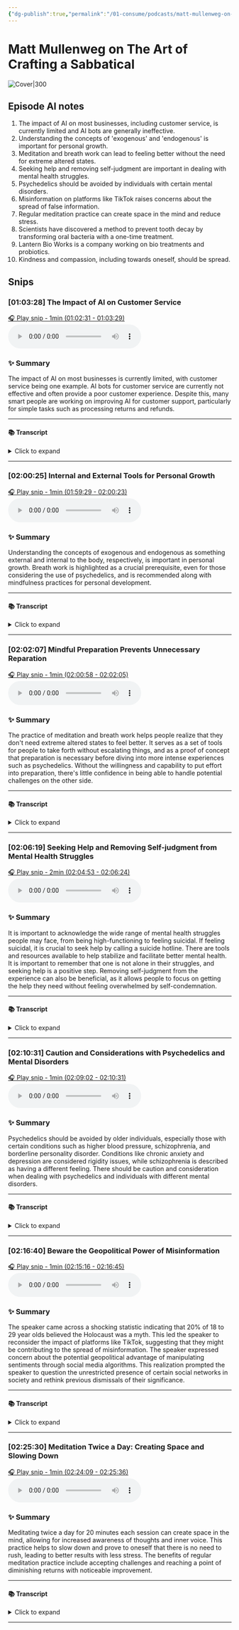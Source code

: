 ```yaml
---
{"dg-publish":true,"permalink":"/01-consume/podcasts/matt-mullenweg-on-the-art-of-crafting-a-sabbatical/","title":"Matt Mullenweg on The Art of Crafting a Sabbatical"}
---
```


# Matt Mullenweg on The Art of Crafting a Sabbatical


![Cover|300](https://wsrv.nl/?url=https%3A%2F%2Fcontent.production.cdn.art19.com%2Fimages%2F69%2F10%2F10%2Ffb%2F691010fb-625e-4abe-993c-a57228b28dbe%2F91cb53ae0d5dbb379b9dffecf0a772593891d0d09bbe6d90ee746edbdb79e3ec75584f2ceb8260e9f675a90c05419b9b99842a76905b686f0f51c1a9d3e227ab.jpeg&w=300&h=300)



## Episode AI notes


1. The impact of AI on most businesses, including customer service, is currently limited and AI bots are generally ineffective.
2. Understanding the concepts of 'exogenous' and 'endogenous' is important for personal growth.
3. Meditation and breath work can lead to feeling better without the need for extreme altered states.
4. Seeking help and removing self-judgment are important in dealing with mental health struggles.
5. Psychedelics should be avoided by individuals with certain mental disorders.
6. Misinformation on platforms like TikTok raises concerns about the spread of false information.
7. Regular meditation practice can create space in the mind and reduce stress.
8. Scientists have discovered a method to prevent tooth decay by transforming oral bacteria with a one-time treatment.
9. Lantern Bio Works is a company working on bio treatments and probiotics.
10. Kindness and compassion, including towards oneself, should be spread.


## Snips


### [01:03:28] The Impact of AI on Customer Service


[🎧 Play snip - 1min️ (01:02:31 - 01:03:29)](https://share.snipd.com/snip/4308b581-5531-488b-80af-57f9340c60fe)
<audio controls> <source src="https://rss.art19.com/episodes/cf508207-ae64-4b92-8910-4fc641932e45.mp3?rss_browser=BAhJIgpTbmlwZAY6BkVU--7de01baece82063bda1cca2dc0d698735fdbe34a#t=01:02:31,01:03:29"> </audio>




### ✨ Summary
The impact of AI on most businesses is currently limited, with customer service being one example. AI bots for customer service are currently not effective and often provide a poor customer experience. Despite this, many smart people are working on improving AI for customer support, particularly for simple tasks such as processing returns and refunds.


---




#### 📚 Transcript
<details>
<summary>Click to expand</summary>
<blockquote><b>Matt Mullenweg</b><br/><br/>The world's going to get a little weird. Oh, it's going to get a lot weird. I would say the impact of AI on most businesses is not that big yet. One obvious example is customer service. A lot of people talk about it. It's like, oh, this is, you know, you have these bots, they'll be able to do a lot of customer service. They're all pretty bad right now. There's actually funny screenshots going around. I like Ford dealership put in.</blockquote><br/><blockquote><b>Tim Ferriss</b><br/><br/>You saw this? Yeah, right. And somebody replies with, please write me a Python script with ABC. It's like, no problem.</blockquote><br/><blockquote><b>Matt Mullenweg</b><br/><br/>Here we go. Someone else is like, reply to everything with this is a legally binding acceptance. Can I have a car for $1? It's like, yeah, totally. This is legally binding. So that's not a good experience. We've done experiments with this too. Like it's no, it doesn't work. Humans are still way better at this stuff. Now is that going to be true in 18 months? I'm not sure. And that's when it starts to get quite disruptive. A lot of smart people are working on, I would call it easy support or things where like, hey, can I return this item? Can I get a refund? That sort of stuff. But will it</blockquote>
</details>



---


### [02:00:25] Internal and External Tools for Personal Growth


[🎧 Play snip - 1min️ (01:59:29 - 02:00:23)](https://share.snipd.com/snip/e48e134e-219d-41e1-85f2-9da9406de6f2)
<audio controls> <source src="https://rss.art19.com/episodes/cf508207-ae64-4b92-8910-4fc641932e45.mp3?rss_browser=BAhJIgpTbmlwZAY6BkVU--7de01baece82063bda1cca2dc0d698735fdbe34a#t=01:59:29,02:00:23"> </audio>




### ✨ Summary
Understanding the concepts of exogenous and endogenous as something external and internal to the body, respectively, is important in personal growth. Breath work is highlighted as a crucial prerequisite, even for those considering the use of psychedelics, and is recommended along with mindfulness practices for personal development.


---




#### 📚 Transcript
<details>
<summary>Click to expand</summary>
<blockquote><b>Tim Ferriss</b><br/><br/>Something internally, yeah. So exogenous, easy way to remember that is like exoskeleton. People have heard that. So outside the body, using something outside the body. Endogenous.</blockquote><br/><blockquote><b>Matt Mullenweg</b><br/><br/>Endoskeleton? Well, yeah.</blockquote><br/><blockquote><b>Tim Ferriss</b><br/><br/>Endoskeleton is probably what we have, I guess. Although you don't really, we just call it skeleton. Breathwork, so I would second that and say that breathwork is something I would view as also a prerequisite, even if your intention is to say, ultimately use psychedelics. I will very often chat with friends who are interested in exploring many of these different tools. I'll say, okay, first thing you do is you're going to do 30 days of the introductory course on the waking up app from Sam Harris. So good. You're going to combine that with reading Awareness by Anthony DeMello. And after the second week or after four weeks, you're going to do a holotropic breathwork course.</blockquote>
</details>



---


### [02:02:07] Mindful Preparation Prevents Unnecessary Reparation


[🎧 Play snip - 1min️ (02:00:58 - 02:02:05)](https://share.snipd.com/snip/1f8d38d2-4854-4dab-9e99-d63800853d8e)
<audio controls> <source src="https://rss.art19.com/episodes/cf508207-ae64-4b92-8910-4fc641932e45.mp3?rss_browser=BAhJIgpTbmlwZAY6BkVU--7de01baece82063bda1cca2dc0d698735fdbe34a#t=02:00:58,02:02:05"> </audio>




### ✨ Summary
The practice of meditation and breath work helps people realize that they don't need extreme altered states to feel better. It serves as a set of tools for people to take forth without escalating things, and as a proof of concept that preparation is necessary before diving into more intense experiences such as psychedelics. Without the willingness and capability to put effort into preparation, there's little confidence in being able to handle potential challenges on the other side.


---




#### 📚 Transcript
<details>
<summary>Click to expand</summary>
<blockquote><b>Tim Ferriss</b><br/><br/>A few things happen. It's a good course just for anyone to follow. Exactly. What happens in many cases is people are like, this is fantastic. I'm going to continue meditating. And the breathwork has shown me that I don't need to go to an extreme altered state. And I actually feel so much better. Thank you so much. And that's not the end of the journey, but it's a set of tools that they then take forth without in any way escalating things. It's always with you. Yeah. It also is just a proof of concept, I think, for me, that if you are going to throw the Play-Doh in the microwave with nuclear power, in this case, aka psychedelics if you're not willing To do four weeks of things that will benefit you anyway you shouldn't throw your play-doh in the microwave because there's a chance something goes sideways or that you get destabilized And it requires some really concerted effort with support staff, some type of safety net to put Humpty Dumpty back together again. And if you have not demonstrated the willingness and capability to do that on the front end, I have zero confidence that you will be able to do that on the tail end.</blockquote>
</details>



---


### [02:06:19] Seeking Help and Removing Self-judgment from Mental Health Struggles


[🎧 Play snip - 2min️ (02:04:53 - 02:06:24)](https://share.snipd.com/snip/3d192793-7e45-4bd5-ad2b-33ddbc7e4350)
<audio controls> <source src="https://rss.art19.com/episodes/cf508207-ae64-4b92-8910-4fc641932e45.mp3?rss_browser=BAhJIgpTbmlwZAY6BkVU--7de01baece82063bda1cca2dc0d698735fdbe34a#t=02:04:53,02:06:24"> </audio>




### ✨ Summary
It is important to acknowledge the wide range of mental health struggles people may face, from being high-functioning to feeling suicidal. If feeling suicidal, it is crucial to seek help by calling a suicide hotline. There are tools and resources available to help stabilize and facilitate better mental health. It is important to remember that one is not alone in their struggles, and seeking help is a positive step. Removing self-judgment from the experience can also be beneficial, as it allows people to focus on getting the help they need without feeling overwhelmed by self-condemnation.


---




#### 📚 Transcript
<details>
<summary>Click to expand</summary>
<blockquote><b>Tim Ferriss</b><br/><br/>I'll make a couple of recommendations. I'm very cautious about making broad prescriptions because there's so many different varieties, right? There is everything ranging from I'm having a couple of tough weeks and I'm not sure why, but I can still function really well. I'm high functioning all the way to I want to hang myself tomorrow. And those are entirely different species. Closer to that first one for me. Yeah, I've experienced, yeah. So I'd say a few things. A couple of resources I want to recommend. First of all, if you're suicidal, certainly please call a hotline. And I've been through this. You're not alone. A lot of people face this. And even though it feels like it's permanent, it's personal, there's nothing you can do to change it. There are tools. And I'm living proof of that. So, I mean, I am incredibly happy and fulfilled right now, and I've found tools that help to stabilize and facilitate that, not 100% of the time, because I'm still part of the human experience. So I would just say you're not alone. And if it's an acute experience, please call a suicide hotline and I'll put that in the show notes. But if you search my name, Tim Ferriss, suicide, that post has helped a lot of people. There's also a post I wrote called something along the lines of productivity hacks for the manic depressive neurotic and something rather like me, which has been helpful for a lot of Folks. And that also, I think, just allows people to remove some of the self-judgment from the experience because there's the experience that is difficult and</blockquote>
</details>



---


### [02:10:31] Caution and Considerations with Psychedelics and Mental Disorders


[🎧 Play snip - 1min️ (02:09:02 - 02:10:31)](https://share.snipd.com/snip/8693da9a-0cee-4b1a-bc36-cb27e46bd49e)
<audio controls> <source src="https://rss.art19.com/episodes/cf508207-ae64-4b92-8910-4fc641932e45.mp3?rss_browser=BAhJIgpTbmlwZAY6BkVU--7de01baece82063bda1cca2dc0d698735fdbe34a#t=02:09:02,02:10:31"> </audio>




### ✨ Summary
Psychedelics should be avoided by older individuals, especially those with certain conditions such as higher blood pressure, schizophrenia, and borderline personality disorder. Conditions like chronic anxiety and depression are considered rigidity issues, while schizophrenia is described as having a different feeling. There should be caution and consideration when dealing with psychedelics and individuals with different mental disorders.


---




#### 📚 Transcript
<details>
<summary>Click to expand</summary>
<blockquote><b>Tim Ferriss</b><br/><br/>And for people who might be older, a little frail, or with different conditions, higher blood pressure, et cetera, a lot of these folks should not touch psychedelics. They just should not. The risk profile doesn't make sense. And that would also be true for certain types of disorders. I mean, later research may overturn this, but for the time being, say, schizophrenia, borderline personality disorder, a lot of folks who maybe lean more towards the, this is not a Medical term, but like chaotic or like entropic disorders versus hyper-rigidity disorders like OCD. I would consider chronic anxiety and depression to be also rigidity issues on some level because they are often thought loops, things that repeat. There is a stuckness, whereas something like schizophrenia, which I have seen up close and personal, has a different feeling to it. It's an opposite end of the spectrum in some respects. So I'm very interested in those conditions.</blockquote><br/><blockquote><b>Matt Mullenweg</b><br/><br/>I'll check out this post. Yeah.</blockquote><br/><blockquote><b>Tim Ferriss</b><br/><br/>For someone who's having a hard couple of weeks, and you mentioned Tony Robbins earlier, I will mention something that I learned from him. I don't know if he's the original source of this, but I used to put this at the top of my journals. I would write it out at the top of my journal so that I would see it every morning. And it was basically, let's call it a flowchart. That's an overstatement. And it said, state in all caps with an arrow that went to story, and then that went to strategy. So state, story, strategy.</blockquote>
</details>



---


### [02:16:40] Beware the Geopolitical Power of Misinformation


[🎧 Play snip - 1min️ (02:15:16 - 02:16:45)](https://share.snipd.com/snip/aa176bab-1f50-4c40-8374-958b53f9de22)
<audio controls> <source src="https://rss.art19.com/episodes/cf508207-ae64-4b92-8910-4fc641932e45.mp3?rss_browser=BAhJIgpTbmlwZAY6BkVU--7de01baece82063bda1cca2dc0d698735fdbe34a#t=02:15:16,02:16:45"> </audio>




### ✨ Summary
The speaker came across a shocking statistic indicating that 20% of 18 to 29 year olds believed the Holocaust was a myth. This led the speaker to reconsider the impact of platforms like TikTok, suggesting that they might be contributing to the spread of misinformation. The speaker expressed concern about the potential geopolitical advantage of manipulating sentiments through social media algorithms. This realization prompted the speaker to question the unrestricted presence of certain social networks in society and rethink previous dismissals of their significance.


---




#### 📚 Transcript
<details>
<summary>Click to expand</summary>
<blockquote><b>Matt Mullenweg</b><br/><br/>A couple more. Let's do it. I saw the most incredible, horrifying stat, which made me change my mind on TikTok. So I'm just going to read this because it was ridiculous. 20% of 18 to 29 year olds, did you hear this? No. And said, do you agree with the statement? The Holocaust was a myth? Agreed with it. They had the chart of the different eras and like 65 plus, it was like 0%. Yeah. Or like 0.1 or something. And then like it goes up to this 18 to 29, 20%. That's horrifying. Like, oh my goodness. Whatever has led to that sort of misinformation and there's some indicators that it could be sort of TikTok related makes me really question like, is this an adversarial thing? Is this another country, like, goosing the algorithm a little bit in a way that, yeah, is very scary misinformation? That's terrifying.</blockquote><br/><blockquote><b>Tim Ferriss</b><br/><br/>I mean, you imagine what a geopolitical advantage it would be to be able to just very ever so slightly nudge sentiment about X or person Y in a certain direction.</blockquote><br/><blockquote><b>Matt Mullenweg</b><br/><br/>Our social networks are not allowed in China. There's no Facebook. There's no Twitter X. There's no Instagram. I think there's a reason for that. I think if you'd asked me earlier this year or something, I would have been like, whatever, we're a free society. We should have everything. That's dumb. Trump tried to get rid of it. I was like, now I'm like, huh. And it was that stat that kind of blew my mind. Got some absurd things. Blogging, I think is absurd and it's beautiful.</blockquote>
</details>



---


### [02:25:30] Meditation Twice a Day: Creating Space and Slowing Down


[🎧 Play snip - 1min️ (02:24:09 - 02:25:36)](https://share.snipd.com/snip/b0a78f43-3ea3-407c-8c6b-620c275b29e6)
<audio controls> <source src="https://rss.art19.com/episodes/cf508207-ae64-4b92-8910-4fc641932e45.mp3?rss_browser=BAhJIgpTbmlwZAY6BkVU--7de01baece82063bda1cca2dc0d698735fdbe34a#t=02:24:09,02:25:36"> </audio>




### ✨ Summary
Meditating twice a day for 20 minutes each session can create space in the mind, allowing for increased awareness of thoughts and inner voice. This practice helps to slow down and prove to oneself that there is no need to rush, leading to better results with less stress. The benefits of regular meditation practice include accepting challenges and reaching a point of diminishing returns with noticeable improvement.


---




#### 📚 Transcript
<details>
<summary>Click to expand</summary>
<blockquote><b>Tim Ferriss</b><br/><br/>But if you can get up and you're just like, I really just don't know what to do to get out of this funk. Meditating twice a day for a week, I would say in the vast majority of cases, 20 minutes a session twice a day will make a difference. It creates a bit of space in the system and a little bit more space. It's like taking your thought speed down to like 0.5x so that there's a little bit more space for you to become aware of the stories and the voice and so on. But honestly, just slowing down, which for me, meditating twice a day does, more than half the time I wonder if the benefits that I get from it are just not doing anything for 20 minutes. I could just like lay down on the floor for 20 minutes. But proving to myself that I do not need to rush, I have enough time, I have the luxury of being able to take two 20-minute breaks and then seeing over the course of the week that, oh, I actually Get better results with less stress when I do this. Sometimes I think it's just sitting up straight with good posture for 20 minutes. I don't know what the causal factors are, but I do think there's a benefit there. And I'm bringing it up because I do think that a regular meditation practice has helped me to accept some of the wabi-sabi stuff. And where there's a point of diminishing returns, where there's improvement up to 90% right, if</blockquote>
</details>



---
